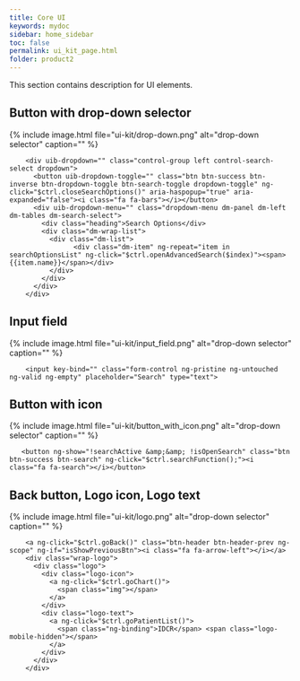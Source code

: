 ```yaml
---
title: Core UI
keywords: mydoc
sidebar: home_sidebar
toc: false
permalink: ui_kit_page.html
folder: product2
---
```


This section contains description for UI elements.

## Button with drop-down selector
{% include image.html file="ui-kit/drop-down.png" alt="drop-down selector" caption="" %}
```
    <div uib-dropdown="" class="control-group left control-search-select dropdown">
      <button uib-dropdown-toggle="" class="btn btn-success btn-inverse btn-dropdown-toggle btn-search-toggle dropdown-toggle" ng-click="$ctrl.closeSearchOptions()" aria-haspopup="true" aria-expanded="false"><i class="fa fa-bars"></i></button>
      <div uib-dropdown-menu="" class="dropdown-menu dm-panel dm-left dm-tables dm-search-select">
        <div class="heading">Search Options</div>
        <div class="dm-wrap-list">
          <div class="dm-list">
                <div class="dm-item" ng-repeat="item in searchOptionsList" ng-click="$ctrl.openAdvancedSearch($index)"><span>{{item.name}}</span></div>
          </div>
        </div>
      </div>
    </div>
```

## Input field
{% include image.html file="ui-kit/input_field.png" alt="drop-down selector" caption="" %}
```
    <input key-bind="" class="form-control ng-pristine ng-untouched ng-valid ng-empty" placeholder="Search" type="text">
```

## Button with icon
{% include image.html file="ui-kit/button_with_icon.png" alt="drop-down selector" caption="" %}
```
   <button ng-show="!searchActive &amp;&amp; !isOpenSearch" class="btn btn-success btn-search" ng-click="$ctrl.searchFunction();"><i class="fa fa-search"></i></button>
```

## Back button, Logo icon, Logo text
{% include image.html file="ui-kit/logo.png" alt="drop-down selector" caption="" %}
```
    <a ng-click="$ctrl.goBack()" class="btn-header btn-header-prev ng-scope" ng-if="isShowPreviousBtn"><i class="fa fa-arrow-left"></i></a>
    <div class="wrap-logo">
      <div class="logo">
        <div class="logo-icon">
          <a ng-click="$ctrl.goChart()">
            <span class="img"></span>
          </a>
        </div>
        <div class="logo-text">
          <a ng-click="$ctrl.goPatientList()">
            <span class="ng-binding">IDCR</span> <span class="logo-mobile-hidden"></span>
          </a>
        </div>
      </div>
    </div>
```